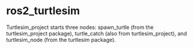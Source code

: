 # ros2_turtlesim
Turtlesim_project starts three nodes: spawn_turtle (from the turtlesim_project package), turtle_catch (also from turtlesim_project), and turtlesim_node (from the turtlesim package).
